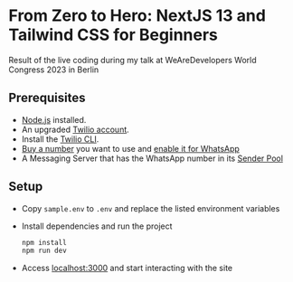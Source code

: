 # From Zero to Hero: NextJS 13 and Tailwind CSS for Beginners

Result of the live coding during my talk at WeAreDevelopers World Congress 2023 in Berlin

## Prerequisites

- [Node.js](https://nodejs.org/en/) installed.
- An upgraded [Twilio account](https://www.twilio.com/try-twilio).
- Install the [Twilio CLI](https://www.twilio.com/docs/twilio-cli/getting-started/install).
- [Buy a number](https://support.twilio.com/hc/en-us/articles/223135247-How-to-Search-for-and-Buy-a-Twilio-Phone-Number-from-Console) you want to use and [enable it for WhatsApp](https://www.twilio.com/docs/whatsapp/tutorial/connect-number-business-profile)
- A Messaging Server that has the WhatsApp number in its [Sender Pool](https://support.twilio.com/hc/en-us/articles/223181308-Getting-started-with-Messaging-Services)

## Setup

- Copy `sample.env` to `.env` and replace the listed environment variables
- Install dependencies and run the project

  ```bash
  npm install
  npm run dev
  ```

- Access <localhost:3000> and start interacting with the site